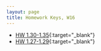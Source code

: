 ```yaml
---
layout: page
title: Homework Keys, W16
---
```


<!--
* HW 12.35-12.37
* HW 12.38
* HW 11.24-11.25
* HW 11.22-11.23
* HW 10.46-10.47
* HW 9.22-9.24
* HW 8.4-8.5
* HW 6.19
* HW 5.26
* HW 5.25-5.25
* HW 4.24-4.25
* HW 3.51
* HW 3.50
* HW 2.12
* HW 7.10-7.11
-->


* [HW 1.30-1.35](Chapter1HWb_noPrint.pdf){:target="_blank"}
* [HW 1.27-1.29](Chapter1HWa_noPrint.pdf){:target="_blank"}

